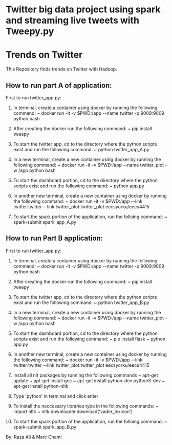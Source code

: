 # Twitter big data project using spark and streaming live tweets with Tweepy.py 

# Trends on Twitter

This Repository finds trends on Twitter with Hadoop.

## How to run part A of application:

First to run twitter_app.py:
1) In terminal, create a container using docker by running the following command:
    ~ docker run -it -v $PWD:/app --name twitter -p 9009:9009 python bash

2) After creating the docker run the following command:
    ~ pip install tweepy   

3) To start the twitter app, cd to the directory where the python scripts exist and run the following command:
    ~ python twitter_app_A.py

4) In a new terminal, create a new container using docker by running the following command:
    ~ docker run -it -v $PWD:/app --name twitter_plot -w /app python bash

5) To start the dashboard portion, cd to the directory where the python scripts exist and run the following command:
    ~ python app.py

6) In another new terminal, create a new container using docker by running the following command:
    ~ docker run -it -v $PWD:/app --link twitter:twitter --link twitter_plot:twitter_plot eecsyorku/eecs4415

7) To start the spark portion of the application, run the folloing command:
    ~ spark-submit spark_app_A.py


## How to run Part B application:

First to run twitter_app.py:
1) In terminal, create a container using docker by running the following command:
    ~ docker run -it -v $PWD:/app --name twitter -p 9009:9009 python bash

2) After creating the docker run the following command:
    ~ pip install tweepy   

3) To start the twitter app, cd to the directory where the python scripts exist and run the following command:
    ~ python twitter_app_B.py

4) In a new terminal, create a new container using docker by running the following command:
    ~ docker run -it -v $PWD:/app --name twitter_plot -w /app python bash

5) To start the dashboard portion, cd to the directory where the python scripts exist and run the following command:
    ~ pip install flask
    ~ python app.py

6) In another new terminal, create a new container using docker by running the following command:
    ~ docker run -it -v $PWD:/app --link twitter:twitter --link twitter_plot:twitter_plot eecsyorku/eecs4415

7) Install all nlt packages by running the following commands
    ~ apt-get update
    ~ apt-get install gcc
    ~ apt-get install python-dev python3-dev
    ~ apt-get install python-nltk

8) Type 'python' in terminal and click enter

9) To install the neccessary libraries type in the following commands:
    ~ import nltk
    ~ nltk.downloader.download('vader_lexicon')

10) To start the spark portion of the application, run the folloing command:
    ~ spark-submit spark_app_B.py
    



By: Raza Ali & Marc Chami



